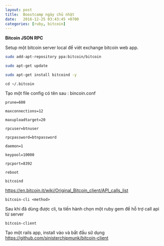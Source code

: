 ```yaml
---
layout: post
title:  Boostcamp ngày chủ nhật
date:   2016-12-25 03:43:45 +0700
categories: [ruby, bitcoin]
---
```


**Bitcoin JSON RPC**

Setup một bitcoin server local để viêt exchange bitcoin web app.

```bash
sudo add-apt-repository ppa:bitcoin/bitcoin

sudo apt-get update

sudo apt-get install bitcoind -y
```

```
cd ~/.bitcoin
```
Tạo một file config có tên sau : bincoin.conf
```
prune=600

maxconnections=12

maxuploadtarget=20

rpcuser=btnuser

rpcpassword=btnpassword

daemon=1

keypool=10000

rpcport=8392

````
```
reboot

bitcoind
```

https://en.bitcoin.it/wiki/Original_Bitcoin_client/API_calls_list
```
bitcoin-cli <method>
```
Sau khi đã dùng được cli, ta tiến hành chọn một ruby gem để hỗ trợ call api từ server
```
bitcoin-client
```
Tạo một rails app, install vào và bắt đầu sữ dụng
https://github.com/sinisterchipmunk/bitcoin-client
